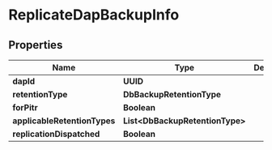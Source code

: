 

# ReplicateDapBackupInfo


## Properties

Name | Type | Description | Notes
------------ | ------------- | ------------- | -------------
**dapId** | **UUID** |  |  [optional]
**retentionType** | **DbBackupRetentionType** |  |  [optional]
**forPitr** | **Boolean** |  |  [optional]
**applicableRetentionTypes** | **List&lt;DbBackupRetentionType&gt;** |  |  [optional]
**replicationDispatched** | **Boolean** |  |  [optional]



